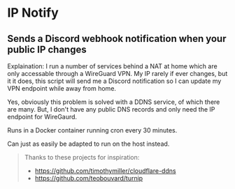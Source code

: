 # IP Notify

## Sends a Discord webhook notification when your public IP changes

Explaination: I run a number of services behind a NAT at home which are only 
accessable through a WireGuard VPN. My IP rarely if ever changes, but it it does,
this script will send me a Discord notification so I can update my VPN endpoint
while away from home.

Yes, obviously this problem is solved with a DDNS service, of which there are many.
But, I don't have any public DNS records and only need the IP endpoint for WireGaurd.

Runs in a Docker container running cron every 30 minutes.

Can just as easily be adapted to run on the host instead.


> Thanks to these projects for inspiration:
> - https://github.com/timothymiller/cloudflare-ddns
> - https://github.com/teobouvard/turnip